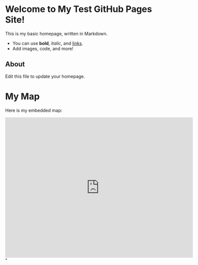 # Welcome to My Test GitHub Pages Site!

This is my basic homepage, written in Markdown.

- You can use **bold**, _italic_, and [links](https://github.com).
- Add images, code, and more!

## About

Edit this file to update your homepage.

# My Map

Here is my embedded map:

<iframe src="https://storage.googleapis.com/maps-solutions-0fqdjxit6o/locator-plus/v805/locator-plus.html"
  width="600"
  height="450"
  style="border:0;"
  loading="lazy">
</iframe>"
